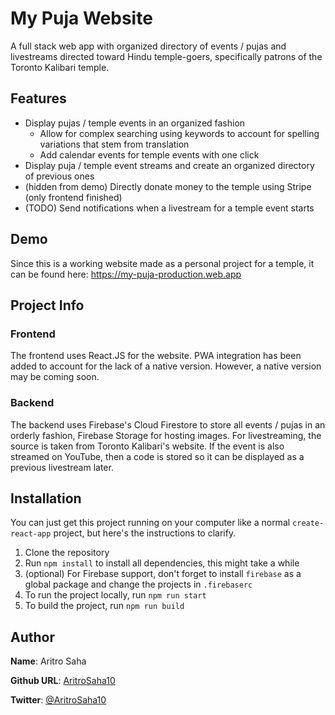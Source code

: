 # My Puja Website
A full stack web app with organized directory of events / pujas and livestreams directed toward Hindu temple-goers, specifically patrons of the Toronto Kalibari temple.

## Features
- Display pujas / temple events in an organized fashion
  - Allow for complex searching using keywords to account for spelling variations that stem from translation
  - Add calendar events for temple events with one click
- Display puja / temple event streams and create an organized directory of previous ones
- (hidden from demo) Directly donate money to the temple using Stripe (only frontend finished)
- (TODO) Send notifications when a livestream for a temple event starts

## Demo
Since this is a working website made as a personal project for a temple, it can be found here: https://my-puja-production.web.app

## Project Info

### Frontend
The frontend uses React.JS for the website. PWA integration has been added to account for the lack of a native version. However, a native version may be coming soon.
### Backend
The backend uses Firebase's Cloud Firestore to store all events / pujas in an orderly fashion, Firebase Storage for hosting images. For livestreaming, the source is taken from Toronto Kalibari's website. If the event is also streamed on YouTube, then a code is stored so it can be displayed as a previous livestream later.

## Installation
You can just get this project running on your computer like a normal `create-react-app` project, but here's the instructions to clarify.
1. Clone the repository
2. Run `npm install` to install all dependencies, this might take a while
3. (optional) For Firebase support, don't forget to install `firebase` as a global package and change the projects in `.firebaserc`
4. To run the project locally, run `npm run start`
5. To build the project, run `npm run build`

## Author
**Name**: Aritro Saha

**Github URL**: [AritroSaha10](https://github.com/AritroSaha10)

**Twitter**: [@AritroSaha10](http://twitter.com/aritrosaha10)
